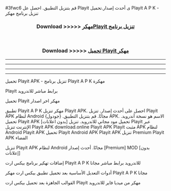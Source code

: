 #3fwc6 قم بتنزيل التطبيق. احصل عل Playit  ى أحدث إصدار.تحميل Playit  A P K - تنزيل برنامج مهكر



<div align="center">
<h3>Download >>>>> <a href="https://ar-sites.web.app/?ar= Playit ">مهكرPlayit  تنزيل برنامج</a></h3><br>

<h3>Download >>>>> <a href="https://ar-sites.web.app/?ar= Playit ">تحميل Playit  مهكر</a></h3>
</div>


----------------------------------------------------------

----------------------------------------------------------

----------------------------------------------------------

----------------------------------------------------------


تحميل Playit  APK - تنزيل برنامج Playit  A P K مهكرة

Playit  برابط مباشر للاندرويد

تحميل Playit  مهكر اخر اصدار

تطبيق Playit  A P K مهكر
تنزيل Playit  APK. احصل على أحدث إصدار.
تنزيل Playit  APK لنظام Android مجانًا.
قم بتنزيل التطبيق. {جودول} APK. الاسم هو نسخة أندرويد.
تحميل Playit  APK [بدون اعلانات]
تحميل مود مجاني للاندرويد.
تنزيل Playit  عبر الإنترنت
تنزيل Playit  APK
download.online Playit  APK
Playit  مثبت APK لنظام Android
Playit  APK
تحميل Playit  Android APK
Playit  APK تنزيل Premium
Playit  APK الفضاء

تنزيل Playit  APK لنظام Android مجانًا. أحدث إصدار [Premium] MOD [بدون إعلانات]

إضافات تهكير برنامج بيكس ارت Playit  A P K للاندرويد برابط مباشر مجانا

أدوات التعديل الأساسية بعد تحميل تطبيق بيكس ارت مهكر Playit  A P K مجانا

القوالب الجاهزة بعد تحميل بيكس ارت Playit  مهكر من ميديا فاير للاندرويد



